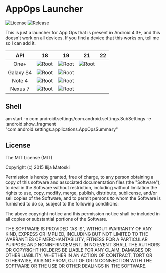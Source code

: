 AppOps Launcher
===============

![License](https://img.shields.io/badge/license-MIT-blue.svg "License")
![Release](https://img.shields.io/badge/release-1.0-blue.svg "Release")

This is just a launcher for App Ops that is present in Android 4.3+, and this doesn't work on all devices.
If you find a device that this works on, tell me so I can add it.


|    API    	| 18 	                                                                  |               19               	                                    | 21	                                                        | 22 	|
|:---------:	|:-----------------------------------------------------------------------:|:------------------------------------------------------------------:	|:----------------------------------------------------------:	|:--:	|
|   One+   	    | ![Root](https://img.shields.io/badge/ROOT-not%20required-blue.svg)      |  ![Root](https://img.shields.io/badge/ROOT-not%20required-blue.svg)	|  ![Root](https://img.shields.io/badge/ROOT-required-red.svg)  |    	|
|   Galaxy S4 	| ![Root](https://img.shields.io/badge/ROOT-not%20required-blue.svg)      |  ![Root](https://img.shields.io/badge/ROOT-not%20required-blue.svg) |    	                                                        |    	|
|   Note 4      | ![Root](https://img.shields.io/badge/ROOT-required-red.svg)             |  ![Root](https://img.shields.io/badge/ROOT-required-red.svg)        |    	                                                        |    	|
|   Nexus 7   	| ![Root](https://img.shields.io/badge/ROOT-required-red.svg)             |  ![Root](https://img.shields.io/badge/ROOT-required-red.svg)        |    	                                                        |    	|


Shell
-----
am start -n com.android.settings/com.android.settings.SubSettings -e :android:show_fragment "com.android.settings.applications.AppOpsSummary"

License
-------

The MIT License (MIT)

Copyright (c) 2015 Ilija Matoski

Permission is hereby granted, free of charge, to any person obtaining a copy
of this software and associated documentation files (the "Software"), to deal
in the Software without restriction, including without limitation the rights
to use, copy, modify, merge, publish, distribute, sublicense, and/or sell
copies of the Software, and to permit persons to whom the Software is
furnished to do so, subject to the following conditions:

The above copyright notice and this permission notice shall be included in
all copies or substantial portions of the Software.

THE SOFTWARE IS PROVIDED "AS IS", WITHOUT WARRANTY OF ANY KIND, EXPRESS OR
IMPLIED, INCLUDING BUT NOT LIMITED TO THE WARRANTIES OF MERCHANTABILITY,
FITNESS FOR A PARTICULAR PURPOSE AND NONINFRINGEMENT. IN NO EVENT SHALL THE
AUTHORS OR COPYRIGHT HOLDERS BE LIABLE FOR ANY CLAIM, DAMAGES OR OTHER
LIABILITY, WHETHER IN AN ACTION OF CONTRACT, TORT OR OTHERWISE, ARISING FROM,
OUT OF OR IN CONNECTION WITH THE SOFTWARE OR THE USE OR OTHER DEALINGS IN
THE SOFTWARE.